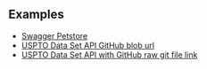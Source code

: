 ## Examples

- [Swagger Petstore](https://swagger-viewer.now.sh/#/https%3A%2F%2Fpetstore.swagger.io%2Fv2%2Fswagger.json)
- [USPTO Data Set API GitHub blob url](https://swagger-viewer.now.sh/#/https%3A%2F%2Fgithub.com%2FOAI%2FOpenAPI-Specification%2Fblob%2Fmaster%2Fexamples%2Fv3.0%2Fuspto.json)
- [USPTO Data Set API with GitHub raw git file link](https://swagger-viewer.now.sh/#/https%3A%2F%2Fraw.githubusercontent.com%2FOAI%2FOpenAPI-Specification%2Fmaster%2Fexamples%2Fv3.0%2Fuspto.yaml)
